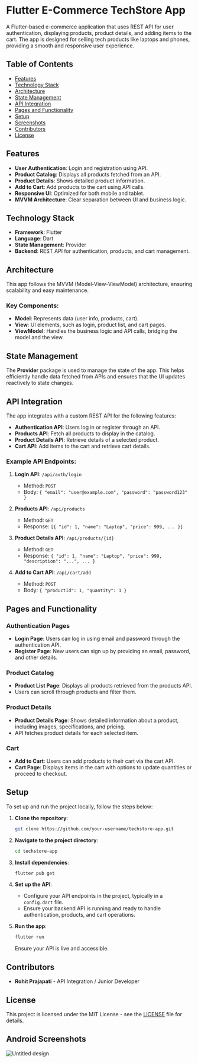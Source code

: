 
# Flutter E-Commerce TechStore App

A Flutter-based e-commerce application that uses REST API for user authentication, displaying products, product details, and adding items to the cart. The app is designed for selling tech products like laptops and phones, providing a smooth and responsive user experience.

## Table of Contents

- [Features](#features)
- [Technology Stack](#technology-stack)
- [Architecture](#architecture)
- [State Management](#state-management)
- [API Integration](#api-integration)
- [Pages and Functionality](#pages-and-functionality)
- [Setup](#setup)
- [Screenshots](#screenshots)
- [Contributors](#contributors)
- [License](#license)

## Features

- **User Authentication**: Login and registration using API.
- **Product Catalog**: Displays all products fetched from an API.
- **Product Details**: Shows detailed product information.
- **Add to Cart**: Add products to the cart using API calls.
- **Responsive UI**: Optimized for both mobile and tablet.
- **MVVM Architecture**: Clear separation between UI and business logic.

## Technology Stack

- **Framework**: Flutter
- **Language**: Dart
- **State Management**: Provider
- **Backend**: REST API for authentication, products, and cart management.

## Architecture

This app follows the MVVM (Model-View-ViewModel) architecture, ensuring scalability and easy maintenance.

### Key Components:

- **Model**: Represents data (user info, products, cart).
- **View**: UI elements, such as login, product list, and cart pages.
- **ViewModel**: Handles the business logic and API calls, bridging the model and the view.

## State Management

The **Provider** package is used to manage the state of the app. This helps efficiently handle data fetched from APIs and ensures that the UI updates reactively to state changes.

## API Integration

The app integrates with a custom REST API for the following features:

- **Authentication API**: Users log in or register through an API.
- **Products API**: Fetch all products to display in the catalog.
- **Product Details API**: Retrieve details of a selected product.
- **Cart API**: Add items to the cart and retrieve cart details.

### Example API Endpoints:

1. **Login API**: `/api/auth/login`
   - Method: `POST`
   - Body: `{ "email": "user@example.com", "password": "password123" }`

2. **Products API**: `/api/products`
   - Method: `GET`
   - Response: `[{ "id": 1, "name": "Laptop", "price": 999, ... }]`

3. **Product Details API**: `/api/products/{id}`
   - Method: `GET`
   - Response: `{ "id": 1, "name": "Laptop", "price": 999, "description": "...", ... }`

4. **Add to Cart API**: `/api/cart/add`
   - Method: `POST`
   - Body: `{ "productId": 1, "quantity": 1 }`

## Pages and Functionality

### Authentication Pages

- **Login Page**: Users can log in using email and password through the authentication API.
- **Register Page**: New users can sign up by providing an email, password, and other details.

### Product Catalog

- **Product List Page**: Displays all products retrieved from the products API.
- Users can scroll through products and filter them.

### Product Details

- **Product Details Page**: Shows detailed information about a product, including images, specifications, and pricing.
- API fetches product details for each selected item.

### Cart

- **Add to Cart**: Users can add products to their cart via the cart API.
- **Cart Page**: Displays items in the cart with options to update quantities or proceed to checkout.


## Setup

To set up and run the project locally, follow the steps below:

1. **Clone the repository**:

   ```bash
   git clone https://github.com/your-username/techstore-app.git
   ```

2. **Navigate to the project directory**:

   ```bash
   cd techstore-app
   ```

3. **Install dependencies**:

   ```bash
   flutter pub get
   ```

4. **Set up the API**:

   - Configure your API endpoints in the project, typically in a `config.dart` file.
   - Ensure your backend API is running and ready to handle authentication, products, and cart operations.

5. **Run the app**:

   ```bash
   flutter run
   ```

   Ensure your API is live and accessible.

## Contributors

 - **Rohit Prajapati** - API Integration / Junior Developer

## License

This project is licensed under the MIT License - see the [LICENSE](LICENSE) file for details.



## Android Screenshots


![Untitled design](https://github.com/user-attachments/assets/2d4acfb4-9ee7-4028-8fb9-47b80df60224)


